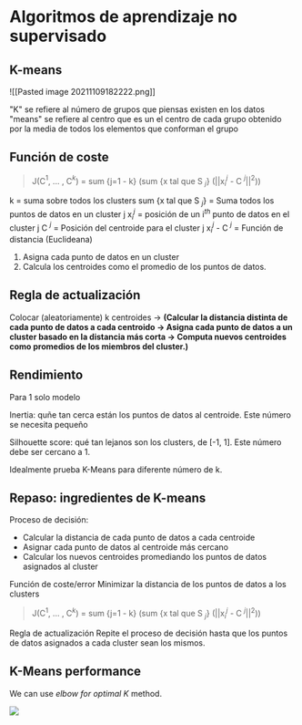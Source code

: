 # Algoritmos de aprendizaje no supervisado

## K-means

![[Pasted image 20211109182222.png]]

"K" se refiere al número de grupos que piensas existen en los datos
"means" se refiere al centro que es un el centro de cada grupo obtenido por la media de todos los elementos que conforman el grupo

## Función de coste
> J(C$^1$, ... , C$^k$) = sum {j=1 - k} (sum {x tal que S $_j$} (||x$_i$$^j$ - C $^j$||$^2$))

k = suma sobre todos los clusters
sum {x tal que S $_j$} = Suma todos los puntos de datos en un cluster j
x$_i$$^j$  = posición de un i$^t$$^h$ punto de datos en el cluster j
C $^j$ = Posición del centroide para el cluster j
x$_i$$^j$ - C $^j$ = Función de distancia (Euclideana)

1. Asigna cada punto de datos en un cluster
2. Calcula los centroides como el promedio de los puntos de datos.

## Regla de actualización
Colocar (aleatoriamente) k centroides -> **(Calcular la distancia distinta de cada punto de datos a cada centroido -> Asigna cada punto de datos a un cluster basado en la distancia más corta -> Computa nuevos centroides como promedios de los miembros del cluster.)**

## Rendimiento
Para 1 solo modelo

Inertia: quñe tan cerca están los puntos de datos al centroide. Este número se necesita pequeño

Silhouette score: qué tan lejanos son los clusters, de [-1, 1]. Este número debe ser cercano a 1.

Idealmente prueba K-Means para diferente número de k.

## Repaso: ingredientes de K-means
 Proceso de decisión:
 * Calcular la distancia de cada punto de datos a cada centroide
 * Asignar cada punto de datos al centroide más cercano
 * Calcular los nuevos centroides promediando los puntos de datos asignados al cluster

Función de coste/error
Minimizar la distancia de los puntos de datos a los clusters
> J(C$^1$, ... , C$^k$) = sum {j=1 - k} (sum {x tal que S $_j$} (||x$_i$$^j$ - C $^j$||$^2$))

Regla de actualización
Repite el proceso de decisión hasta que los puntos de datos asignados a cada cluster sean los mismos.

## K-Means performance

We can use _elbow for optimal K_ method.  

![](https://media2.giphy.com/media/12vVAGkaqHUqCQ/giphy.gif)